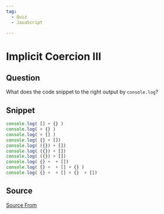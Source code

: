 ```yaml
---
tag:
  - Quiz
  - JavaScript

---
```

  
# Implicit Coercion III

## Question
What does the code snippet to the right output by `console.log`?

## Snippet
```js
console.log( [] + {} )
console.log( + {} )
console.log( + [] )
console.log( {} + [])
console.log( ({}) + [])
console.log( ({}) + [])
console.log( ({}) + [])
console.log( {} +  + [])
console.log( {} +  + [] + {} )
console.log( {} +  + [] + {}  + [])
```
    


##  Source
[Source From](https://bigfrontend.dev/quiz/Implicit-Conversion-III)

  